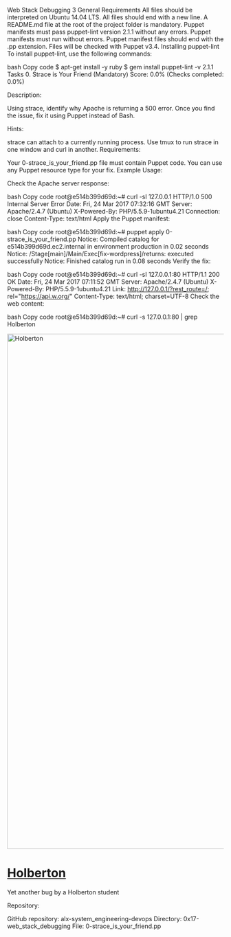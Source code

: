 Web Stack Debugging 3
General Requirements
All files should be interpreted on Ubuntu 14.04 LTS.
All files should end with a new line.
A README.md file at the root of the project folder is mandatory.
Puppet manifests must pass puppet-lint version 2.1.1 without any errors.
Puppet manifests must run without errors.
Puppet manifest files should end with the .pp extension.
Files will be checked with Puppet v3.4.
Installing puppet-lint
To install puppet-lint, use the following commands:

bash
Copy code
$ apt-get install -y ruby
$ gem install puppet-lint -v 2.1.1
Tasks
0. Strace is Your Friend (Mandatory)
Score: 0.0% (Checks completed: 0.0%)

Description:

Using strace, identify why Apache is returning a 500 error. Once you find the issue, fix it using Puppet instead of Bash.

Hints:

strace can attach to a currently running process.
Use tmux to run strace in one window and curl in another.
Requirements:

Your 0-strace_is_your_friend.pp file must contain Puppet code.
You can use any Puppet resource type for your fix.
Example Usage:

Check the Apache server response:

bash
Copy code
root@e514b399d69d:~# curl -sI 127.0.0.1
HTTP/1.0 500 Internal Server Error
Date: Fri, 24 Mar 2017 07:32:16 GMT
Server: Apache/2.4.7 (Ubuntu)
X-Powered-By: PHP/5.5.9-1ubuntu4.21
Connection: close
Content-Type: text/html
Apply the Puppet manifest:

bash
Copy code
root@e514b399d69d:~# puppet apply 0-strace_is_your_friend.pp
Notice: Compiled catalog for e514b399d69d.ec2.internal in environment production in 0.02 seconds
Notice: /Stage[main]/Main/Exec[fix-wordpress]/returns: executed successfully
Notice: Finished catalog run in 0.08 seconds
Verify the fix:

bash
Copy code
root@e514b399d69d:~# curl -sI 127.0.0.1:80
HTTP/1.1 200 OK
Date: Fri, 24 Mar 2017 07:11:52 GMT
Server: Apache/2.4.7 (Ubuntu)
X-Powered-By: PHP/5.5.9-1ubuntu4.21
Link: <http://127.0.0.1/?rest_route=/>; rel="https://api.w.org/"
Content-Type: text/html; charset=UTF-8
Check the web content:

bash
Copy code
root@e514b399d69d:~# curl -s 127.0.0.1:80 | grep Holberton
<title>Holberton &#8211; Just another WordPress site</title>
<link rel="alternate" type="application/rss+xml" title="Holberton &raquo; Feed" href="http://127.0.0.1/?feed=rss2" />
<link rel="alternate" type="application/rss+xml" title="Holberton &raquo; Comments Feed" href="http://127.0.0.1/?feed=comments-rss2" />
<div id="wp-custom-header" class="wp-custom-header"><img src="http://127.0.0.1/wp-content/themes/twentyseventeen/assets/images/header.jpg" width="2000" height="1200" alt="Holberton" /></div>  </div>
<h1 class="site-title"><a href="http://127.0.0.1/" rel="home">Holberton</a></h1>
<p>Yet another bug by a Holberton student</p>
Repository:

GitHub repository: alx-system_engineering-devops
Directory: 0x17-web_stack_debugging
File: 0-strace_is_your_friend.pp
